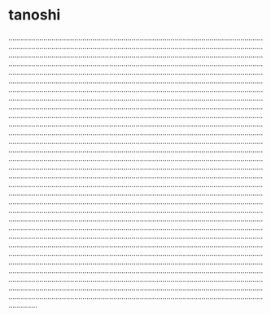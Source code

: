 # tanoshi

..................................................................................................................................................................................................................................................................................................................................................................................................................................................................................................................................................................................................................................................................................................................................................................................................................................................................................................................................................................................................................................................................................................................................................................................................................................................................................................................................................................................................................................................................................................................................................................................................................................................................................................................................................................................................................................................................................................................................................................................................................................................................................................................................................................................................................................................................................................................................................................................................................................................................................................................................................................................................................................................................................................................................................................................................................................................................................................................................................................................................................................................................................................................................................................................................................................................................................................................................................................................................................................................................................................................................................................................................................................................................................................................................................................................................................................................................................................................................................................................................................